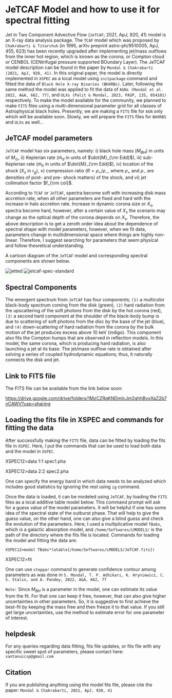 # JeTCAF Model and how to use it for spectral fitting


Jet in Two Component Advective Flow (`JeTCAF`; 2021, ApJ, 920, 41) model is an X-ray data analysis package. The `TCAF` model which was proposed by `Chakrabarti & Titarchuk` (in 1995, arXiv preprint astro-ph/9510005, ApJ, 455, 623) 
has been recently upgraded after implementing jet/mass outflows from the inner hot region, which is known as the corona, or Compton cloud or CENBOL (CENtrifugal pressure supported BOundary Layer).
The JeTCAF model description can be found in the paper by `Mondal & Chakrabarti (2021, ApJ, 920, 41)`. In this original paper, the model is directly implemented in `XSPEC` as a local model using `initpackage` command and fitted the data of `Black Hole X-ray Binaries (BHXRBs)`. Later, following the same method the model was applied to fit the data of `AGNs (Mondal et al. 2022, A&A, 662, 77)`, and `ULXs (Palit & Mondal, 2023, PASP, 135, 054101)` respectively.
To make the model available for the community, we planned to make `FITS` files using a multi-dimensional parameter grid for all classes of Astrophysical black holes. Presently, we are making a `FITS` file for `AGN` only which will be available soon. Slowly, we will prepare the `FITS` files for `BHXRBS` and `ULXs` as well...  


## JeTCAF model parameters

`JeTCAF` model has six parameters, namely: i) black hole mass ($M_{BH}$) in units of $M_\odot$,
ii) Keplerian rate ($`\dot{m}_d`$ in units of $`\dot{M}_{\rm Edd}`$), iii) sub-Keplerian rate ($`\dot{m}_h`$ in units of
$`\dot{M}_{\rm Edd}`$), iv) location of the shock ($X_s$ in $r_g$), v) compression ratio ($R=\rho_+ / \rho_-$, where $\rho_+$ and
$\rho_-$ are densities of post- and pre- shock matters) of the shock, and vi) jet collimation factor $`f_{\rm col}`$. 


According to `TCAF` or `JeTCAF`, spectra become soft with increasing disk mass accretion rate, when all other parameters are fixed and hard 
with the increase in halo accretion rate. Increase in dynamic corona size or $X_s$, spectra become hard, however,
after a certain value of $X_s$ the scenario may change as the optical depth of the corona depends on $X_s$. Therefore, the above description is to get a
zeroth order idea about the dependence of spectral shape with model parameters, however, when we fit data, parameters change in multidimensional space where things are highly non-linear. 
Therefore, I suggest searching for parameters that seem physical and follow theoretical understanding.


A cartoon diagram of the `JeTCAF` model and corresponding spectral components are shown below. 



![jetted](https://github.com/santanumondal87/JeTCAF-A-package-for-X-ray-spectral-fitting-of-black-holes-across-mass-scale/assets/34309461/a34e60aa-b22b-49bf-86a6-af605c48a384) ![jetcaf-spec-standard](https://github.com/santanumondal87/JeTCAF-A-package-for-X-ray-spectral-fitting-of-black-holes-across-mass-scale/assets/34309461/90cb5b1f-a9fa-4663-92d2-1938c1e4e32a)


## Spectral Components

The emergent spectrum from `JeTCAF` has four components; `(1)` a multicolor black-body spectrum coming from the disk (green), `(2)` hard radiation from the upscattering of the soft photons from
the disk by the hot corona (red), `(3)` a second hard component at the shoulder of the black-body bump is due to scattering of soft photons from the disc by the base of the jet (blue), and 
`(4)` down-scattering of hard radiation from the corona by the bulk motion of the jet produces excess above 10 keV (indigo). This component also fits the Compton humps that are observed in reflection models.
In this model, the same corona, which is producing hard radiation, is also launching a jet at its base. The jet/mass outflow rate is obtained after solving a series of coupled hydrodynamic equations; 
thus, it naturally connects the disk and jet.

## Link to FITS file

The FITS file can be available from the link below soon:

https://drive.google.com/drive/folders/1MzCZRgKNDmIcJm2ghhByxXaZ2b7nCAWV?usp=sharing


## Loading the fits file in XSPEC and commands for fitting the data

After successfully making the `FITS` file, data can be fitted by loading the fits file in `XSPEC`. Here, I put the commands that can be used to load both data and the model in `XSPEC`.



XSPEC12>data 1:1 spec1.pha



XSPEC12>data 2:2 spec2.pha



One can specify the energy band in which data needs to be analyzed which includes good statistics by ignoring the rest using `ig` command.


Once the data is loaded, it can be modeled using `JeTCAF`, by loading the `FITS` files as a local additive table model below.
This command prompt will ask for a guess value of the model parameters. It will be helpful if one has some idea of the spectral state of the outburst phase.
That will help to give the guess value, on the other hand, one can also give a blind guess and check the
evolution of the parameters. Here, I used a multiplicative model `TBabs`, which is a galactic absorption model, and `/home/Softwares/LMODELS/` is the
path of the directory where the fits file is located. Commands for loading the model and fitting the data are:



`XSPEC12>model TBabs*(atable{/home/Softwares/LMODELS/JeTCAF.fits})`


XSPEC12>fit

One can use `steppar` command to generate confidence contour among parameters as was done in `S. Mondal, T. P. Adhikari, K. Hryniewicz, C. S. Stalin, and A. Pandey, 2022, A&A, 662, 77`

`Note:` Since $`M_{BH}`$ is a parameter in the model, one can estimate its value from the fit. For that one can keep it free, however, that can also give higher uncertainties in other parameters. So, it is suggestive to first achieve the best-fit by keeping the mass free and then freeze it to that value. If you still get large uncertainties, use the method to estimate error for one parameter of interest.

## helpdesk

For any queries regarding data fitting, fits file updates, or fits file with any specific sweet spot of parameters, please contact here: `santanuicsp@gmail.com`

## Citation

If you are publishing anything using the model fits file, please cite the paper: `Mondal & Chakrabarti, 2021, ApJ, 920, 41`

